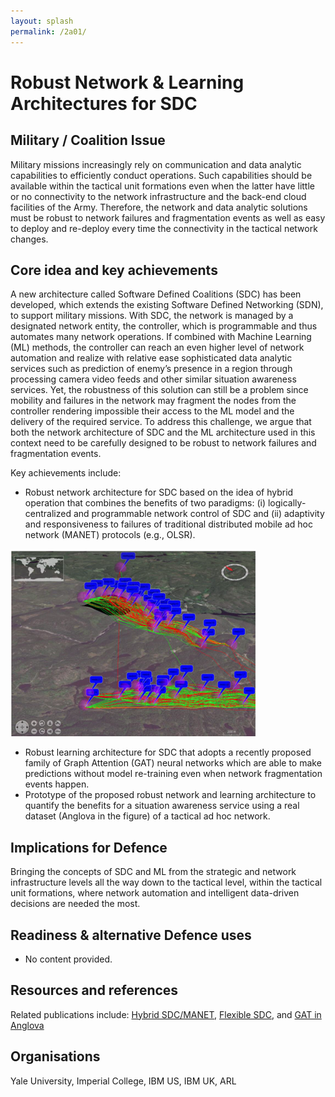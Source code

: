 ```yaml
---
layout: splash
permalink: /2a01/
---
```


# Robust Network & Learning Architectures for SDC

<!-- [Watch the video](https://ibm.box.com/xxx) -->

## Military / Coalition Issue

Military missions increasingly rely on communication and data analytic capabilities to efficiently conduct operations. Such capabilities should be available within the tactical unit formations even when the latter have little or no connectivity to the network infrastructure and the back-end cloud facilities of the Army. Therefore, the network and data analytic solutions must be robust to network failures and fragmentation events as well as easy to deploy and re-deploy every time the connectivity in the tactical network changes.

## Core idea and key achievements

A new architecture called Software Defined Coalitions (SDC) has been developed, which extends the existing Software Defined Networking (SDN), to support military missions. With SDC, the network is managed by a designated network entity, the controller, which is programmable and thus automates many network operations. If combined with Machine Learning (ML) methods, the controller can reach an even higher level of network automation and realize with relative ease sophisticated data analytic services such as prediction of enemy’s presence in a region through processing camera video feeds and other similar situation awareness services. Yet, the robustness of this solution can still be a problem since mobility and failures in the network may fragment the nodes from the controller rendering impossible their access to the ML model and the delivery of the required service. To address this challenge, we argue that both the network architecture of SDC and the ML architecture used in this context need to be carefully designed to be robust to network failures and fragmentation events. 

Key achievements include: 
* Robust network architecture for SDC based on the idea of hybrid operation that combines the benefits of two paradigms: (i) logically-centralized and programmable network control of SDC and (ii) adaptivity and responsiveness to failures of traditional distributed mobile ad hoc network (MANET) protocols (e.g., OLSR). 

![image info](/dais/achievements/images/2a01-figure1.png)

* Robust learning architecture for SDC that adopts a recently proposed family of Graph Attention (GAT) neural networks which are able to make predictions without model re-training even when network fragmentation events happen. 
* Prototype of the proposed robust network and learning architecture to quantify the benefits for a situation awareness service using a real dataset (Anglova in the figure) of a tactical ad hoc network. 


## Implications for Defence

Bringing the concepts of SDC and ML from the strategic and network infrastructure levels all the way down to the tactical level, within the tactical unit formations, where network automation and intelligent data-driven decisions are needed the most. 

## Readiness & alternative Defence uses

- No content provided.
<!-- ![image info](/dais/achievements/images/1a02_figure1.jpg) -->

## Resources and references

Related publications include: [Hybrid SDC/MANET](http://sl.dais-ita.org/science-library/paper/doc-4101http://sl.dais-ita.org/science-library/paper/doc-4101), [Flexible SDC](http://sl.dais-ita.org/science-library/paper/doc-3055), and [GAT in Anglova](https://dais-ita.org/node/6159)

## Organisations

Yale University, Imperial College, IBM US, IBM UK, ARL
